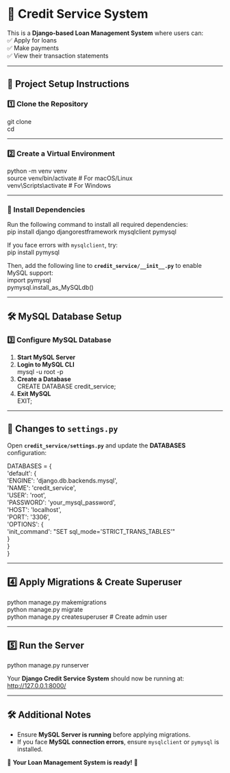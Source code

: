 # 🚀 Credit Service System

This is a **Django-based Loan Management System** where users can:  
✅ Apply for loans  
✅ Make payments  
✅ View their transaction statements  

---

## 📌 Project Setup Instructions

### 1️⃣ Clone the Repository
git clone <your-repo-url>  
cd <your-project-folder>  

---

### 2️⃣ Create a Virtual Environment
python -m venv venv  
source venv/bin/activate  # For macOS/Linux  
venv\Scripts\activate     # For Windows  

---

### 🔧 Install Dependencies

Run the following command to install all required dependencies:  
pip install django djangorestframework mysqlclient pymysql  

If you face errors with `mysqlclient`, try:  
pip install pymysql  

Then, add the following line to **`credit_service/__init__.py`** to enable MySQL support:  
import pymysql  
pymysql.install_as_MySQLdb()  

---

## 🛠️ MySQL Database Setup

### 3️⃣ Configure MySQL Database

1. **Start MySQL Server**  
2. **Login to MySQL CLI**  
   mysql -u root -p  
3. **Create a Database**  
   CREATE DATABASE credit_service;  
4. **Exit MySQL**  
   EXIT;  

---

## 🔧 Changes to `settings.py`

Open **`credit_service/settings.py`** and update the **DATABASES** configuration:

DATABASES = {  
    'default': {  
        'ENGINE': 'django.db.backends.mysql',  
        'NAME': 'credit_service',  
        'USER': 'root',  
        'PASSWORD': 'your_mysql_password',  
        'HOST': 'localhost',  
        'PORT': '3306',  
        'OPTIONS': {  
            'init_command': "SET sql_mode='STRICT_TRANS_TABLES'"  
        }  
    }  
}  

---

## 4️⃣ Apply Migrations & Create Superuser

python manage.py makemigrations  
python manage.py migrate  
python manage.py createsuperuser  # Create admin user  

---

## 5️⃣ Run the Server

python manage.py runserver  

Your **Django Credit Service System** should now be running at:  
http://127.0.0.1:8000/  

---

## 🛠️ Additional Notes
- Ensure **MySQL Server is running** before applying migrations.  
- If you face **MySQL connection errors**, ensure `mysqlclient` or `pymysql` is installed.  

🚀 **Your Loan Management System is ready!** 🎉  
